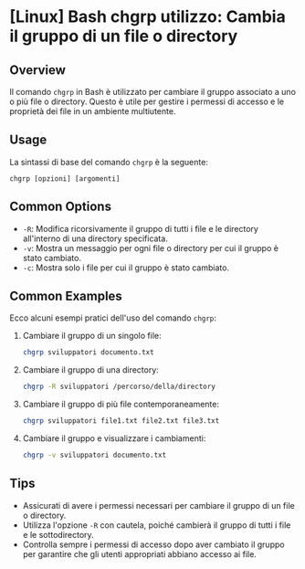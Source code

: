 # [Linux] Bash chgrp utilizzo: Cambia il gruppo di un file o directory

## Overview
Il comando `chgrp` in Bash è utilizzato per cambiare il gruppo associato a uno o più file o directory. Questo è utile per gestire i permessi di accesso e le proprietà dei file in un ambiente multiutente.

## Usage
La sintassi di base del comando `chgrp` è la seguente:

```
chgrp [opzioni] [argomenti]
```

## Common Options
- `-R`: Modifica ricorsivamente il gruppo di tutti i file e le directory all'interno di una directory specificata.
- `-v`: Mostra un messaggio per ogni file o directory per cui il gruppo è stato cambiato.
- `-c`: Mostra solo i file per cui il gruppo è stato cambiato.

## Common Examples
Ecco alcuni esempi pratici dell'uso del comando `chgrp`:

1. Cambiare il gruppo di un singolo file:
   ```bash
   chgrp sviluppatori documento.txt
   ```

2. Cambiare il gruppo di una directory:
   ```bash
   chgrp -R sviluppatori /percorso/della/directory
   ```

3. Cambiare il gruppo di più file contemporaneamente:
   ```bash
   chgrp sviluppatori file1.txt file2.txt file3.txt
   ```

4. Cambiare il gruppo e visualizzare i cambiamenti:
   ```bash
   chgrp -v sviluppatori documento.txt
   ```

## Tips
- Assicurati di avere i permessi necessari per cambiare il gruppo di un file o directory.
- Utilizza l'opzione `-R` con cautela, poiché cambierà il gruppo di tutti i file e le sottodirectory.
- Controlla sempre i permessi di accesso dopo aver cambiato il gruppo per garantire che gli utenti appropriati abbiano accesso ai file.